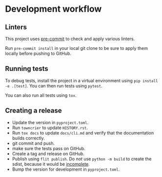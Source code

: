 # Development workflow

## Linters

This project uses [pre-commit](https://pre-commit.com/) to check and apply various
linters.

Run `pre-commit install` in your local git clone to be sure to apply them locally before
pushing to GitHub.

## Running tests

To debug tests, install the project in a virtual environment using
`pip install -e .[test]`. You can then run tests using `pytest`.

You can also run all tests using `tox`.

## Creating a release

- Update the version in `pyproject.toml`.
- Run `towncrier` to update `HISTORY.rst`.
- Run `tox docs` to update `docs/cli.md` and verify that the documentation builds
  correctly.
- git commit and push.
- make sure the tests pass on GitHub.
- Create a tag and release on GitHub.
- Publish using `flit publish`. Do *not* use `python -m build` to create the sdist,
  because it would be [incomplete](https://github.com/pypa/flit/issues/540).
- Bump the version for development in `pyproject.toml`.
